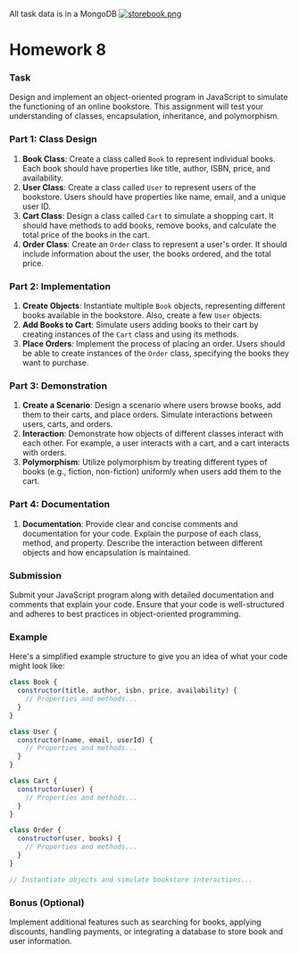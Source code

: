All task data is in a MongoDB
[![storebook.png](https://i.postimg.cc/G3GHYGJJ/storebook.png)](https://postimg.cc/7bPHrCRf)

# Homework 8

### Task

Design and implement an object-oriented program in JavaScript to simulate the functioning of an online bookstore. This assignment will test your understanding of classes, encapsulation, inheritance, and polymorphism.

### **Part 1: Class Design**

1. **Book Class**: Create a class called `Book` to represent individual books. Each book should have properties like title, author, ISBN, price, and availability.
2. **User Class**: Create a class called `User` to represent users of the bookstore. Users should have properties like name, email, and a unique user ID.
3. **Cart Class**: Design a class called `Cart` to simulate a shopping cart. It should have methods to add books, remove books, and calculate the total price of the books in the cart.
4. **Order Class**: Create an `Order` class to represent a user's order. It should include information about the user, the books ordered, and the total price.

### **Part 2: Implementation**

1. **Create Objects**: Instantiate multiple `Book` objects, representing different books available in the bookstore. Also, create a few `User` objects.
2. **Add Books to Cart**: Simulate users adding books to their cart by creating instances of the `Cart` class and using its methods.
3. **Place Orders**: Implement the process of placing an order. Users should be able to create instances of the `Order` class, specifying the books they want to purchase.

### **Part 3: Demonstration**

1. **Create a Scenario**: Design a scenario where users browse books, add them to their carts, and place orders. Simulate interactions between users, carts, and orders.
2. **Interaction**: Demonstrate how objects of different classes interact with each other. For example, a user interacts with a cart, and a cart interacts with orders.
3. **Polymorphism**: Utilize polymorphism by treating different types of books (e.g., fiction, non-fiction) uniformly when users add them to the cart.

### **Part 4: Documentation**

1. **Documentation**: Provide clear and concise comments and documentation for your code. Explain the purpose of each class, method, and property. Describe the interaction between different objects and how encapsulation is maintained.

### **Submission**

Submit your JavaScript program along with detailed documentation and comments that explain your code. Ensure that your code is well-structured and adheres to best practices in object-oriented programming.

### **Example**

Here's a simplified example structure to give you an idea of what your code might look like:

```jsx
class Book {
  constructor(title, author, isbn, price, availability) {
    // Properties and methods...
  }
}

class User {
  constructor(name, email, userId) {
    // Properties and methods...
  }
}

class Cart {
  constructor(user) {
    // Properties and methods...
  }
}

class Order {
  constructor(user, books) {
    // Properties and methods...
  }
}

// Instantiate objects and simulate bookstore interactions...
```

### **Bonus (Optional)**

Implement additional features such as searching for books, applying discounts, handling payments, or integrating a database to store book and user information.